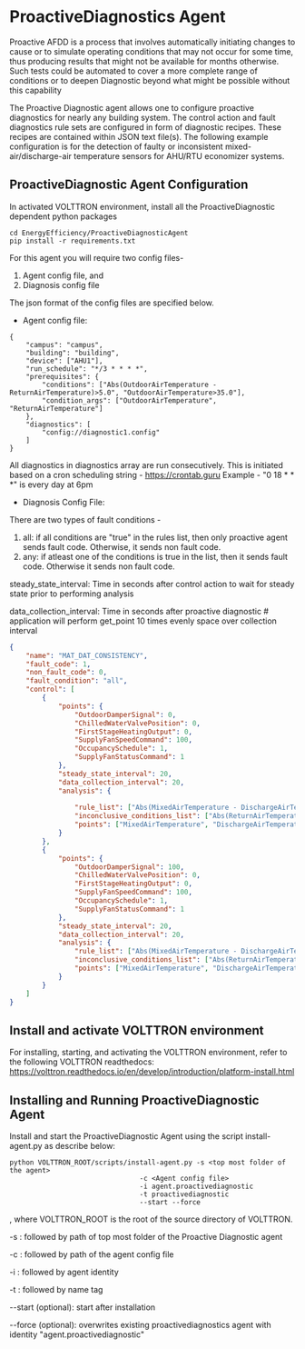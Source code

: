 # ProactiveDiagnostics Agent

Proactive AFDD is a process that involves automatically initiating changes to cause or
 to simulate operating conditions that may not occur for some time,
  thus producing results that might not be available for months otherwise.
Such tests could be automated to cover a more complete range of conditions
 or to deepen Diagnostic beyond what might be possible without this capability
 
The Proactive Diagnostic agent allows one to configure proactive diagnostics
 for nearly any building system. The control action and fault diagnostics rule sets
 are configured in form of diagnostic recipes. These recipes are contained within 
 JSON text file(s). The following example configuration is for the detection of faulty or
 inconsistent mixed-air/discharge-air temperature sensors for AHU/RTU economizer systems. 
 

## ProactiveDiagnostic Agent Configuration

In activated VOLTTRON environment, install all the ProactiveDiagnostic dependent python packages

```
cd EnergyEfficiency/ProactiveDiagnosticAgent
pip install -r requirements.txt
```
For this agent you will require two config files-
 
 1. Agent config file, and
 2. Diagnosis config file

The json format of the config files are specified below. 

*  Agent config file:

````
{
    "campus": "campus",
    "building": "building",
    "device": ["AHU1"],
    "run_schedule": "*/3 * * * *",
    "prerequisites": {
        "conditions": ["Abs(OutdoorAirTemperature - ReturnAirTemperature)>5.0", "OutdoorAirTemperature>35.0"],
        "condition_args": ["OutdoorAirTemperature", "ReturnAirTemperature"]
    },
    "diagnostics": [
        "config://diagnostic1.config"
    ]
}
````

All diagnostics in diagnostics array are run consecutively.
This is initiated based on a cron scheduling string - https://crontab.guru
Example - "0 18 * * *" is every day at 6pm

*  Diagnosis Config File:

There are two types of fault conditions -
1. all: if all conditions are "true" in the rules list, then only proactive agent sends fault code. 
Otherwise, it sends non fault code.
2. any: if atleast one of the conditions is true in the list, then it sends fault code.
Otherwise it sends non fault code. 

steady_state_interval: Time in seconds after control action to wait for steady state prior to performing analysis

data_collection_interval: Time in seconds after proactive diagnostic
            # application will perform get_point 10 times evenly space over collection interval


```json
{
    "name": "MAT_DAT_CONSISTENCY",
    "fault_code": 1,
    "non_fault_code": 0,
    "fault_condition": "all", 
    "control": [
        {
            "points": {
                "OutdoorDamperSignal": 0,
                "ChilledWaterValvePosition": 0,
                "FirstStageHeatingOutput": 0,
                "SupplyFanSpeedCommand": 100,
                "OccupancySchedule": 1,
                "SupplyFanStatusCommand": 1
            },
            "steady_state_interval": 20,
            "data_collection_interval": 20,
            "analysis": {
            
                "rule_list": ["Abs(MixedAirTemperature - DischargeAirTemperature) > 6"],
                "inconclusive_conditions_list": ["Abs(ReturnAirTemperature - OutdoorAirTemperature) > 6"],
                "points": ["MixedAirTemperature", "DischargeAirTemperature", "ReturnAirTemperature", "OutdoorAirTemperature"]
            }
        },
        {
            "points": {
                "OutdoorDamperSignal": 100,
                "ChilledWaterValvePosition": 0,
                "FirstStageHeatingOutput": 0,
                "SupplyFanSpeedCommand": 100,
                "OccupancySchedule": 1,
                "SupplyFanStatusCommand": 1
            },
            "steady_state_interval": 20,
            "data_collection_interval": 20,
            "analysis": {
                "rule_list": ["Abs(MixedAirTemperature - DischargeAirTemperature) > 6"],
                "inconclusive_conditions_list": ["Abs(ReturnAirTemperature - OutdoorAirTemperature) > 6"],
                "points": ["MixedAirTemperature", "DischargeAirTemperature", "ReturnAirTemperature", "OutdoorAirTemperature"]
            }
        }
    ]
}
````
## Install and activate VOLTTRON environment
For installing, starting, and activating the VOLTTRON environment, refer to the following VOLTTRON readthedocs: 
https://volttron.readthedocs.io/en/develop/introduction/platform-install.html

## Installing and Running ProactiveDiagnostic Agent
Install and start the ProactiveDiagnostic Agent using the script install-agent.py as describe below:

```
python VOLTTRON_ROOT/scripts/install-agent.py -s <top most folder of the agent> 
                                -c <Agent config file>
                                -i agent.proactivediagnostic
                                -t proactivediagnostic
                                --start --force
```
, where VOLTTRON_ROOT is the root of the source directory of VOLTTRON.

-s : followed by path of top most folder of the Proactive Diagnostic agent

-c : followed by path of the agent config file

-i : followed by agent identity

-t : followed by name tag
 
--start (optional): start after installation

--force (optional): overwrites existing proactivediagnostics agent with identity "agent.proactivediagnostic" 


